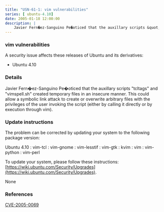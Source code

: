```yaml
---
title: "USN-61-1: vim vulnerabilities"
series: [ ubuntu-4.10]
date: 2005-01-18 12:00:00
description: |
    Javier Fern�ez-Sanguino Pe�oticed that the auxillary scripts &quot;tcltags&quot; and &quot;vimspell.sh&quot; created temporary files in an insecure manner. This could allow a symbolic link attack to create or overwrite arbitrary files with the privileges of the user invoking the script (either by calling it directly or by execution through vim).
--- 
```

 
### vim vulnerabilities

A security issue affects these releases of Ubuntu and its derivatives:

* Ubuntu 4.10

### Details

Javier Fern�ez-Sanguino Pe�oticed that the auxillary scripts &quot;tcltags&quot; and &quot;vimspell.sh&quot; created temporary files in an insecure manner. This could allow a symbolic link attack to create or overwrite arbitrary files with the privileges of the user invoking the script (either by calling it directly or by execution through vim).

### Update instructions

The problem can be corrected by updating your system to the following package version:

Ubuntu 4.10
 : vim-tcl 
 : vim-gnome 
 : vim-lesstif 
 : vim-gtk 
 : kvim 
 : vim 
 : vim-python 
 : vim-perl 

To update your system, please follow these instructions: [https://wiki.ubuntu.com/Security/Upgrades](https://wiki.ubuntu.com/Security/Upgrades).

None

### References

 [CVE-2005-0069](http://people.ubuntu.com/~ubuntu-security/cve/CVE-2005-0069)
 
